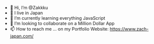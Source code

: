 - 👋 Hi, I’m @Zakkku
- 👀 I live in Japan
- 🌱 I’m currently learning everything JavaScript
- 💞️ I’m looking to collaborate on a Million Dollar App
- 📫 How to reach me ... on my Portfolio Website: https://www.zach-japan.com/

<!---
Zakkku/Zakkku is a ✨ special ✨ repository because its `README.md` (this file) appears on your GitHub profile.
You can click the Preview link to take a look at your changes.
--->
